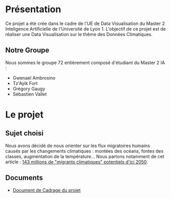 # Présentation

Ce projet a été crée dans le cadre de l'UE de Data Visualisation du Master 2 Inteligence Artificielle de l'Université de Lyon 1.
L'objectif de ce projet est de réaliser une Data Visualisation sur le thême des Données Climatiques.

## Notre Groupe
Nous sommes le groupe 72 entièrement composé d'étudiant du Master 2 IA :
- Gwenael Ambrosino
- Tz'Ayik Fort
- Grégory Gaugy
- Sébastien Vallet

# Le projet

## Sujet choisi
Nous avons décidé de nous orienter sur les flux migratoires humains causés par les changements climatiques : montées des océans, fontes des classes, augmentation de la température...
Nous partons notamment de cet article : [143 millions de "migrants climatiques" potentiels d'ici 2050](https://www.europe1.fr/international/143-millions-de-migrants-climatiques-potentiels-dici-2050-3603704).

## Documents
- [Document de Cadrage du projet](https://m2ia72.github.io/m2ia72/docadrage)

